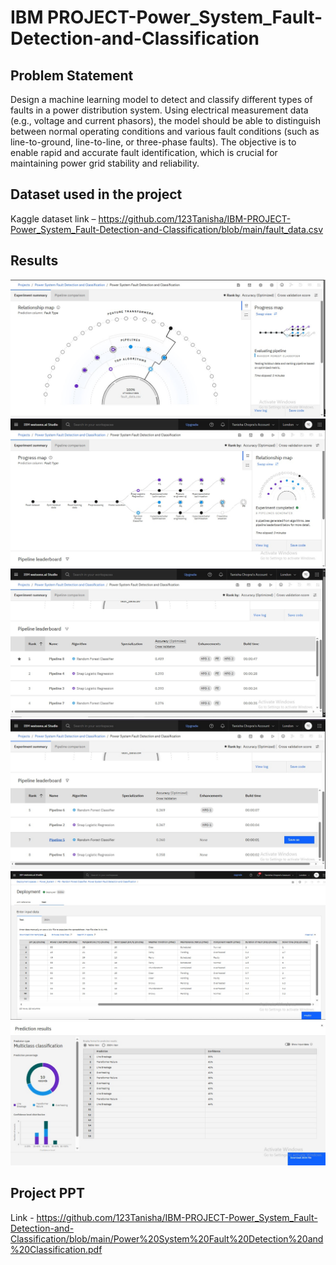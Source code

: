 # IBM PROJECT-Power_System_Fault-Detection-and-Classification

## Problem Statement 
<p>Design a machine learning model to detect and classify different types of faults in a power distribution system. Using electrical measurement data (e.g., voltage and current phasors), the model should be able to distinguish between normal operating conditions and various fault conditions (such as line-to-ground, line-to-line, or three-phase faults). The objective is to enable rapid and accurate fault identification, which is crucial for maintaining power grid stability and reliability. </p>

## Dataset used in the project
Kaggle dataset link – https://github.com/123Tanisha/IBM-PROJECT-Power_System_Fault-Detection-and-Classification/blob/main/fault_data.csv

## Results 
<img src="https://github.com/123Tanisha/IBM-PROJECT-Power_System_Fault-Detection-and-Classification/blob/main/1.jpg">
<img src="https://github.com/123Tanisha/IBM-PROJECT-Power_System_Fault-Detection-and-Classification/blob/main/2.jpg">
<img src="https://github.com/123Tanisha/IBM-PROJECT-Power_System_Fault-Detection-and-Classification/blob/main/3.jpg">
<img src="https://github.com/123Tanisha/IBM-PROJECT-Power_System_Fault-Detection-and-Classification/blob/main/4.jpg">
<img src="https://github.com/123Tanisha/IBM-PROJECT-Power_System_Fault-Detection-and-Classification/blob/main/5.jpg">
<img src="https://github.com/123Tanisha/IBM-PROJECT-Power_System_Fault-Detection-and-Classification/blob/main/6.jpg">

## Project PPT
Link - https://github.com/123Tanisha/IBM-PROJECT-Power_System_Fault-Detection-and-Classification/blob/main/Power%20System%20Fault%20Detection%20and%20Classification.pdf
